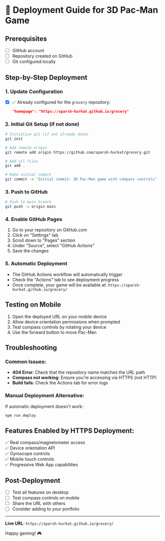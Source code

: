 # 🚀 Deployment Guide for 3D Pac-Man Game

## Prerequisites
- [ ] GitHub account
- [ ] Repository created on GitHub
- [ ] Git configured locally

## Step-by-Step Deployment

### 1. Update Configuration
- [x] ✅ Already configured for the `grocery` repository:
  ```json
  "homepage": "https://sparsh-hurkat.github.io/grocery"
  ```

### 2. Initial Git Setup (if not done)
```bash
# Initialize git (if not already done)
git init

# Add remote origin
git remote add origin https://github.com/sparsh-hurkat/grocery.git

# Add all files
git add .

# Make initial commit
git commit -m "Initial commit: 3D Pac-Man game with compass controls"
```

### 3. Push to GitHub
```bash
# Push to main branch
git push -u origin main
```

### 4. Enable GitHub Pages
1. Go to your repository on GitHub.com
2. Click on "Settings" tab
3. Scroll down to "Pages" section
4. Under "Source", select "GitHub Actions"
5. Save the changes

### 5. Automatic Deployment
- The GitHub Actions workflow will automatically trigger
- Check the "Actions" tab to see deployment progress
- Once complete, your game will be available at: `https://sparsh-hurkat.github.io/grocery/`

## Testing on Mobile
1. Open the deployed URL on your mobile device
2. Allow device orientation permissions when prompted
3. Test compass controls by rotating your device
4. Use the forward button to move Pac-Man

## Troubleshooting

### Common Issues:
- **404 Error**: Check that the repository name matches the URL path
- **Compass not working**: Ensure you're accessing via HTTPS (not HTTP)
- **Build fails**: Check the Actions tab for error logs

### Manual Deployment Alternative:
If automatic deployment doesn't work:
```bash
npm run deploy
```

## Features Enabled by HTTPS Deployment:
✅ Real compass/magnetometer access  
✅ Device orientation API  
✅ Gyroscope controls  
✅ Mobile touch controls  
✅ Progressive Web App capabilities

## Post-Deployment
- [ ] Test all features on desktop
- [ ] Test compass controls on mobile
- [ ] Share the URL with others
- [ ] Consider adding to your portfolio

---

**Live URL**: `https://sparsh-hurkat.github.io/grocery/`

Happy gaming! 🎮